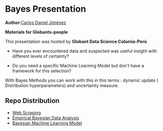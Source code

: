 #  Bayes Presentation


**Author**:[Carlos Daniel Jiménez](www.danieljimenezm.com)

**Materials for  Globants-people**

This presentation was hosted by **Globant  Data Science Colomia-Perú**

* Have you ever encountered  data and suspected was useful insight with different levels of certainty?


* Do you need a specific Machine Learning Model but don't have a framework for this selection?

With Bayes Methods you can work with this in this terms : dynamic update (
Distribution hyperparameters) and uncertainty measure.

## Repo Distribution

* [Web Scraping](https://github.com/carlosjimenez88M/Bayes_presentation/blob/master/codes/web_scraping.md)
* [Empirical Bayesian Data Analysis](https://github.com/carlosjimenez88M/Bayes_presentation/blob/master/codes/Empirical-Analysis.md)
* [Bayesian Machine Learning Model](https://github.com/carlosjimenez88M/Bayes_presentation/blob/master/codes/BayesianML.md)




